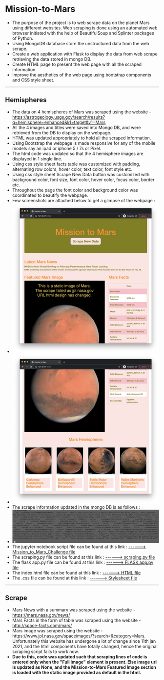# **Mission-to-Mars**
- The purpose of the project is to web scrape data on the planet Mars using different websites. Web scraping is done using an automated web browser initiated with the help of BeautifulSoup and Splinter packages of Python.
- Using MongoDB database store the unstructured data from the web scrape.
- Create a web application with Flask to display the data from web scrape retrieving the data stored in mongo DB.
- Create HTML page to present the web page with all the scraped information.
- Improve the aesthetics of the web page using bootstrap components and CSS style sheet.
---
## **Hemispheres**
- The data on 4 hemispheres of Mars was scraped using the website - https://astrogeology.usgs.gov/search/results?q=hemisphere+enhanced&k1=target&v1=Mars
- All the 4 images and titles were saved into Mongo DB, and were retrieved from the DB to display on the webpage. 
- HTML was updated appropriately to hold all the scraped information. 
- Using Bootstrap the webpage is made responsive for any of the mobile models say an ipad or iphone 5 / 7s or Pixel.
- The html code was updated so that the 4 hemisphere images are displayed in 1 single line.
- Using css style sheet facts table was customized with padding, alternating row colors, hover color, text color, font style etc.
- Using css style sheet Scrape New Data button was customized with background color, font size, font color, hover color, focus color, border etc.
- Throughout the page the font color and background color was coordinated to beautify the webpage.
- Few screenshots are attached below to get a glimpse of the webpage :
- <img src = "Resources/Mission_to_Mars_1.png"></img>
- <img src = "Resources/Mission_to_Mars_2.png"></img>
- The scrape information updated in the mongo DB is as follows :
- <img src = "Resources/Mission_to_Mars_Mongo.png"></img>
- The jupyter notebook script file can be found at this link : <a href="https://github.com/VinuthaBS/Mission-to-Mars/blob/main/Mission_to_Mars_Challenge.ipynb">------> Mission_to_Mars_Challenge file</a>
- The scraping.py file can be found at this link : <a href="https://github.com/VinuthaBS/Mission-to-Mars/blob/main/scraping.py">------> scraping.py file</a>
- The flask app.py file can be found at this link : <a href="https://github.com/VinuthaBS/Mission-to-Mars/blob/main/app.py">------> FLASK app.py file</a>
- The index.html file can be found at this link : <a href="https://github.com/VinuthaBS/Mission-to-Mars/blob/main/templates/index.html">------> HTML file</a>
- The .css file can be found at this link : <a href="https://github.com/VinuthaBS/Mission-to-Mars/blob/main/static/css/style.css">------> Stylesheet file</a>
---
## **Scrape**
- Mars News with a summary was scraped using the website - https://mars.nasa.gov/news/
- Mars Facts in the form of table was scraped using the website - http://space-facts.com/mars/
- Mars image was scraped using the website - https://www.jpl.nasa.gov/spaceimages/?search=&category=Mars. Unfortunately this website has undergone a lot of change since 11th jan 2021, and the html components have totally changed, hence the original scraping script fails to work now. 
- <strong>Due to this, code was updated such that scraping lines of code is entered only when the "Full Image" element is present. Else image url is updated as None, and the Mission-to-Mars Featured Image section is loaded with the static image provided as default in the html.</strong>


